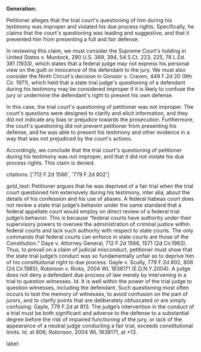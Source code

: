 **Generation:**



Petitioner alleges that the trial court's questioning of him during his testimony was improper and violated his due process rights. Specifically, he claims that the court's questioning was leading and suggestive, and that it prevented him from presenting a full and fair defense.

In reviewing this claim, we must consider the Supreme Court's holding in United States v. Murdock, 290 U.S. 389, 394, 54 S.Ct. 223, 225, 78 L.Ed. 381 (1933), which states that a federal judge may not express his personal view on the guilt or innocence of the defendant to the jury. We must also consider the Ninth Circuit's decision in Gonsior v. Craven, 449 F.2d 20 (9th Cir. 1971), which held that a state trial judge's questioning of a defendant during his testimony may be considered improper if it is likely to confuse the jury or undermine the defendant's right to present his own defense.

In this case, the trial court's questioning of petitioner was not improper. The court's questions were designed to clarify and elicit information, and they did not indicate any bias or prejudice towards the prosecution. Furthermore, the court's questioning did not prevent petitioner from presenting his defense, and he was able to present his testimony and other evidence in a way that was not prejudiced by the court's actions.

Accordingly, we conclude that the trial court's questioning of petitioner during his testimony was not improper, and that it did not violate his due process rights. This claim is denied.



citations: ['712 F.2d 1566', '779 F.2d 802']

gold_text: Petitioner argues that he was deprived of a fair trial when the trial court questioned him extensively during his testimony, inter alia, about the details of his confession and his use of aliases. A federal habeas court does not review a state trial judge’s behavior under the same standard that a federal appellate court would employ on direct review of a federal trial judge’s behavior. This is because “federal courts have authority under their supervisory powers to oversee the administration of criminal justice within federal courts and lack such authority with respect to state courts. The only commands that federal courts can enforce in state courts are those of the Constitution.” Daye v. Attorney General, 712 F.2d 1566, 1571 (2d Cir.1983). Thus, to prevail on a claim of judicial misconduct, petitioner must show that the state trial judge’s conduct was so fundamentally unfair as to deprive him of his constitutional right to due process. Gayle v. Scully, 779 F.2d 802, 806 (2d Cir.1985); Robinson v. Ricks, 2004 WL 1638171 (E.D.N.Y.2004). A judge does not deny a defendant due process of law merely by intervening in a trial to question witnesses. Id. It is well within the power of the trial judge to question witnesses, including the defendant. Such questioning most often occurs to test the memory of witnesses, to avoid confusion on the part of jurors, and to clarify points that are deliberately obfuscated or are simply confusing. Gayle, 779 F.2d at 813. The judge’s intervention in the conduct of a trial must be both significant and adverse to the defense to a substantial degree before the risk of impaired functioning of the jury, or lack of the appearance of a neutral judge conducting a fair trial, exceeds constitutional limits. Id. at 806; Robinson, 2004 WL 1638171, at *13.

label: 